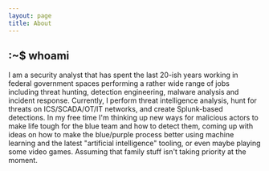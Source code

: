 ```yaml
---
layout: page
title: About
---
```


## :~$ whoami

I am a security analyst that has spent the last 20-ish years working in federal government spaces performing a rather wide range of jobs including threat hunting, detection engineering, malware analysis and incident response. Currently, I perform threat intelligence analysis, hunt for threats on ICS/SCADA/OT/IT networks, and create Splunk-based detections. In my free time I'm thinking up new ways for malicious actors to make life tough for the blue team and how to detect them, coming up with ideas on how to make the blue/purple process better using machine learning and the latest "artificial intelligence" tooling, or even maybe playing some video games. Assuming that family stuff isn't taking priority at the moment.
